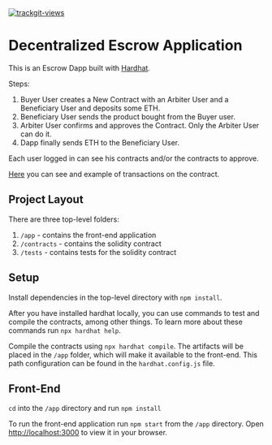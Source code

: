 <a href="https://trackgit.com">
<img src="https://us-central1-trackgit-analytics.cloudfunctions.net/token/ping/ljptv85ckadr3gmo1glj" alt="trackgit-views" />
</a>

# Decentralized Escrow Application

This is an Escrow Dapp built with [Hardhat](https://hardhat.org/).

Steps:

1. Buyer User creates a New Contract with an Arbiter User and a Beneficiary User and deposits some ETH.
2. Beneficiary User sends the product bought from the Buyer user.
3. Arbiter User confirms and approves the Contract. Only the Arbiter User can do it.
4. Dapp finally sends ETH to the Beneficiary User.

Each user logged in can see his contracts and/or the contracts to approve.

[Here](https://goerli.etherscan.io/address/0x372f23359dBBD48afF731A50eCc4C1AcF0C06745) you can see and example of transactions on the contract.

## Project Layout

There are three top-level folders:

1. `/app` - contains the front-end application
2. `/contracts` - contains the solidity contract
3. `/tests` - contains tests for the solidity contract

## Setup

Install dependencies in the top-level directory with `npm install`.

After you have installed hardhat locally, you can use commands to test and compile the contracts, among other things. To learn more about these commands run `npx hardhat help`.

Compile the contracts using `npx hardhat compile`. The artifacts will be placed in the `/app` folder, which will make it available to the front-end. This path configuration can be found in the `hardhat.config.js` file.

## Front-End

`cd` into the `/app` directory and run `npm install`

To run the front-end application run `npm start` from the `/app` directory. Open [http://localhost:3000](http://localhost:3000) to view it in your browser.
